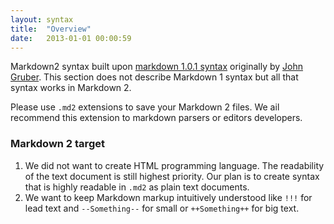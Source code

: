 ```yaml
---
layout: syntax
title:  "Overview"
date:   2013-01-01 00:00:59
---
```


Markdown2 syntax built upon [markdown 1.0.1 syntax](http://daringfireball.net/projects/markdown/syntax) originally by [John Gruber](http://daringfireball.net/ ). This section does not describe Markdown 1 syntax but all that syntax works in Markdown 2.

Please use `.md2` extensions to save your Markdown 2 files. We ail recommend this extension to markdown parsers or editors developers.

### Markdown 2 target

1. We did not want to create HTML programming language. The readability of the text document is still highest priority. Our plan is to create syntax that is highly readable in `.md2` as plain text documents.
2. We want to keep Markdown markup intuitively understood like `!!!` for lead text and `--Something--`  for small or `++Something++` for big text. 

